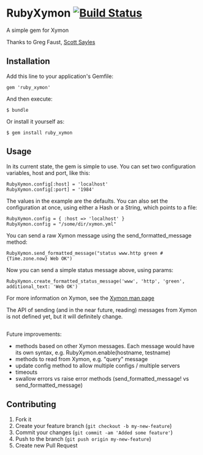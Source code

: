 RubyXymon [![Build Status](https://travis-ci.org/rubyisbeautiful/ruby_xymon.png)](https://travis-ci.org/rubyisbeautiful/ruby_xymon)
========

A simple gem for Xymon

Thanks to Greg Faust, [Scott Sayles](https://github.com/codemariner)

## Installation

Add this line to your application's Gemfile:

    gem 'ruby_xymon'

And then execute:

    $ bundle

Or install it yourself as:

    $ gem install ruby_xymon

## Usage

In its current state, the gem is simple to use.  You can set two configuration variables, host and port, like this:

    RubyXymon.config[:host] = 'localhost'
    RubyXymon.config[:port] = '1984'

The values in the example are the defaults.
You can also set the configuration at once, using either a Hash or a String, which points to a file:

    RubyXymon.config = { :host => 'localhost' }
    RubyXymon.config = "/some/dir/xymon.yml"

You can send a raw Xymon message using the send_formatted_message method:

    RubyXymon.send_formatted_message("status www.http green #{Time.zone.now} Web OK")

Now you can send a simple status message above, using params:

    RubyXymon.create_formatted_status_message('www', 'http', 'green', additional_text: 'Web OK')

For more information on Xymon, see the [Xymon man page](http://www.xymon.com/xymon/help/manpages/man1/xymon.1.html)

The API of sending (and in the near future, reading) messages from Xymon is not defined yet, but it will definitely change.  

##

Future improvements:
* methods based on other Xymon messages.  Each message would have its own syntax,
  e.g. RubyXymon.enable(hostname, testname)
* methods to read from Xymon, e.g. "query" message
* update config method to allow multiple configs / multiple servers
* timeouts
* swallow errors vs raise error methods (send_formatted_message! vs send_formatted_message)


## Contributing

1. Fork it
2. Create your feature branch (`git checkout -b my-new-feature`)
3. Commit your changes (`git commit -am 'Added some feature'`)
4. Push to the branch (`git push origin my-new-feature`)
5. Create new Pull Request
